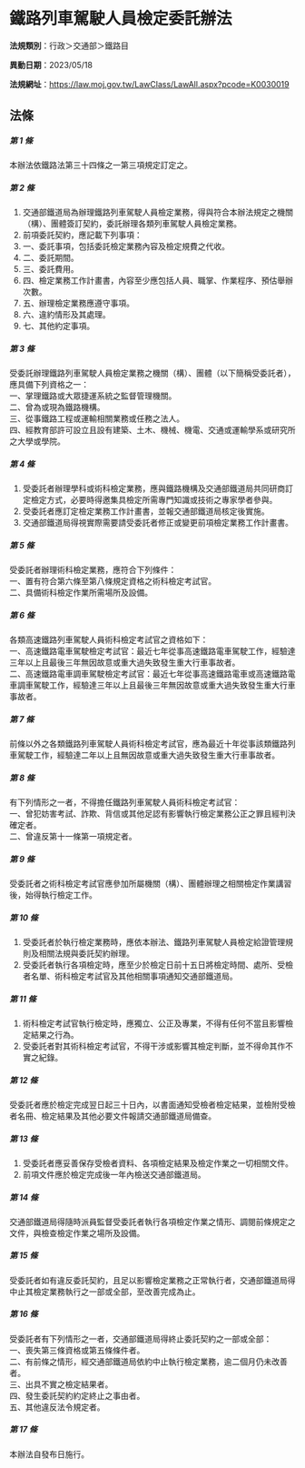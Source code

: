 # 鐵路列車駕駛人員檢定委託辦法

**法規類別**：行政＞交通部＞鐵路目

**異動日期**：2023/05/18  

**法規網址**：https://law.moj.gov.tw/LawClass/LawAll.aspx?pcode=K0030019





## 法條
##### 第 1 條
本辦法依鐵路法第三十四條之一第三項規定訂定之。

##### 第 2 條
1. 交通部鐵道局為辦理鐵路列車駕駛人員檢定業務，得與符合本辦法規定之機關（構）、團體簽訂契約，委託辦理各類列車駕駛人員檢定業務。
1. 前項委託契約，應記載下列事項：
1. 一、委託事項，包括委託檢定業務內容及檢定規費之代收。
1. 二、委託期間。
1. 三、委託費用。
1. 四、檢定業務工作計畫書，內容至少應包括人員、職掌、作業程序、預估舉辦次數。
1. 五、辦理檢定業務應遵守事項。
1. 六、違約情形及其處理。
1. 七、其他約定事項。

##### 第 3 條
受委託辦理鐵路列車駕駛人員檢定業務之機關（構）、團體（以下簡稱受委託者），應具備下列資格之一：  
一、掌理鐵路或大眾捷運系統之監督管理機關。  
二、曾為或現為鐵路機構。  
三、從事鐵路工程或運輸相關業務或任務之法人。  
四、經教育部許可設立且設有建築、土木、機械、機電、交通或運輸學系或研究所之大學或學院。  

##### 第 4 條
1. 受委託者辦理學科或術科檢定業務，應與鐵路機構及交通部鐵道局共同研商訂定檢定方式，必要時得邀集具檢定所需專門知識或技術之專家學者參與。
1. 受委託者應訂定檢定業務工作計畫書，並報交通部鐵道局核定後實施。
1. 交通部鐵道局得視實際需要請受委託者修正或變更前項檢定業務工作計畫書。

##### 第 5 條
受委託者辦理術科檢定業務，應符合下列條件：  
一、置有符合第六條至第八條規定資格之術科檢定考試官。  
二、具備術科檢定作業所需場所及設備。  

##### 第 6 條
各類高速鐵路列車駕駛人員術科檢定考試官之資格如下：  
一、高速鐵路電車駕駛檢定考試官：最近七年從事高速鐵路電車駕駛工作，經驗達三年以上且最後三年無因故意或重大過失致發生重大行車事故者。  
二、高速鐵路電車調車駕駛檢定考試官：最近七年從事高速鐵路電車或高速鐵路電車調車駕駛工作，經驗達三年以上且最後三年無因故意或重大過失致發生重大行車事故者。  

##### 第 7 條
前條以外之各類鐵路列車駕駛人員術科檢定考試官，應為最近十年從事該類鐵路列車駕駛工作，經驗達二年以上且無因故意或重大過失致發生重大行車事故者。

##### 第 8 條
有下列情形之一者，不得擔任鐵路列車駕駛人員術科檢定考試官：  
一、曾犯妨害考試、詐欺、背信或其他足認有影響執行檢定業務公正之罪且經判決確定者。  
二、曾違反第十一條第一項規定者。  

##### 第 9 條
受委託者之術科檢定考試官應參加所屬機關（構）、團體辦理之相關檢定作業講習後，始得執行檢定工作。

##### 第 10 條
1. 受委託者於執行檢定業務時，應依本辦法、鐵路列車駕駛人員檢定給證管理規則及相關法規與委託契約辦理。
1. 受委託者執行各項檢定時，應至少於檢定日前十五日將檢定時間、處所、受檢者名單、術科檢定考試官及其他相關事項通知交通部鐵道局。

##### 第 11 條
1. 術科檢定考試官執行檢定時，應獨立、公正及專業，不得有任何不當且影響檢定結果之行為。
1. 受委託者對其術科檢定考試官，不得干涉或影響其檢定判斷，並不得命其作不實之紀錄。

##### 第 12 條
受委託者應於檢定完成翌日起三十日內，以書面通知受檢者檢定結果，並檢附受檢者名冊、檢定結果及其他必要文件報請交通部鐵道局備查。

##### 第 13 條
1. 受委託者應妥善保存受檢者資料、各項檢定結果及檢定作業之一切相關文件。
1. 前項文件應於檢定完成後一年內檢送交通部鐵道局。

##### 第 14 條
交通部鐵道局得隨時派員監督受委託者執行各項檢定作業之情形、調閱前條規定之文件，與檢查檢定作業之場所及設備。

##### 第 15 條
受委託者如有違反委託契約，且足以影響檢定業務之正常執行者，交通部鐵道局得中止其檢定業務執行之一部或全部，至改善完成為止。

##### 第 16 條
受委託者有下列情形之一者，交通部鐵道局得終止委託契約之一部或全部：  
一、喪失第三條資格或第五條條件者。  
二、有前條之情形，經交通部鐵道局依約中止執行檢定業務，逾二個月仍未改善者。  
三、出具不實之檢定結果者。  
四、發生委託契約約定終止之事由者。  
五、其他違反法令規定者。  

##### 第 17 條
本辦法自發布日施行。


